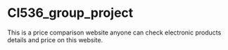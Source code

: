 # CI536_group_project
This is a price comparison website anyone can check electronic products details and price on this website.
